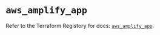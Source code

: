 # `aws_amplify_app`

Refer to the Terraform Registory for docs: [`aws_amplify_app`](https://registry.terraform.io/providers/hashicorp/aws/5.24.0/docs/resources/amplify_app).
